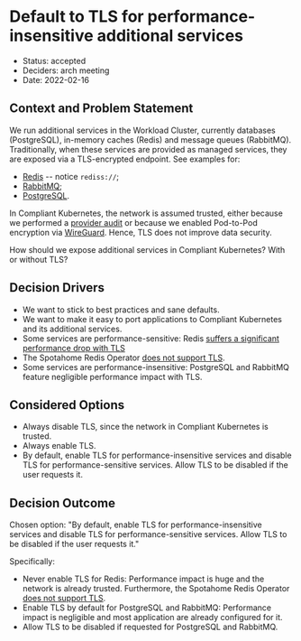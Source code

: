 # Default to TLS for performance-insensitive additional services

* Status: accepted
* Deciders: arch meeting
* Date: 2022-02-16

## Context and Problem Statement

We run additional services in the Workload Cluster, currently databases (PostgreSQL), in-memory caches (Redis) and message queues (RabbitMQ).
Traditionally, when these services are provided as managed services, they are exposed via a TLS-encrypted endpoint. See examples for:

* [Redis](https://learn.microsoft.com/en-us/azure/azure-cache-for-redis/cache-nodejs-get-started#create-a-new-nodejs-app) -- notice `rediss://`;
* [RabbitMQ](https://docs.aws.amazon.com/amazon-mq/latest/developer-guide/data-protection.html#data-protection-encryption-in-transit);
* [PostgreSQL](https://docs.aws.amazon.com/AmazonRDS/latest/UserGuide/PostgreSQL.Concepts.General.SSL.html).

In Compliant Kubernetes, the network is assumed trusted, either because we performed a [provider audit](../operator-manual/provider-audit.md) or because we enabled Pod-to-Pod encryption via [WireGuard](https://elastisys.com/redundancy-across-data-centers-with-kubernetes-wireguard-and-rook/). Hence, TLS does not improve data security.

How should we expose additional services in Compliant Kubernetes? With or without TLS?

## Decision Drivers

* We want to stick to best practices and sane defaults.
* We want to make it easy to port applications to Compliant Kubernetes and its additional services.
* Some services are performance-sensitive: Redis [suffers a significant performance drop with TLS](https://dzone.com/articles/redis-tls-can-significantly-reduce-performance-a-l)
* The Spotahome Redis Operator [does not support TLS](https://github.com/spotahome/redis-operator/issues/268).
* Some services are performance-insensitive: PostgreSQL and RabbitMQ feature negligible performance impact with TLS.

## Considered Options

* Always disable TLS, since the network in Compliant Kubernetes is trusted.
* Always enable TLS.
* By default, enable TLS for performance-insensitive services and disable TLS for performance-sensitive services. Allow TLS to be disabled if the user requests it.

## Decision Outcome

Chosen option: "By default, enable TLS for performance-insensitive services and disable TLS for performance-sensitive services. Allow TLS to be disabled if the user requests it."

Specifically:

* Never enable TLS for Redis: Performance impact is huge and the network is already trusted. Furthermore, the Spotahome Redis Operator [does not support TLS](https://github.com/spotahome/redis-operator/issues/268).
* Enable TLS by default for PostgreSQL and RabbitMQ: Performance impact is negligible and most application are already configured for it.
* Allow TLS to be disabled if requested for PostgreSQL and RabbitMQ.
